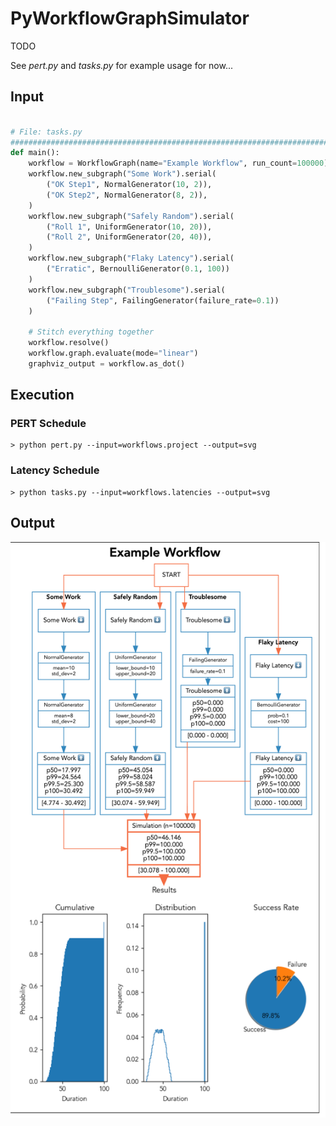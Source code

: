 # PyWorkflowGraphSimulator

TODO

See _pert.py_ and _tasks.py_ for example usage for now...

## Input

```python

# File: tasks.py
################################################################################
def main():
    workflow = WorkflowGraph(name="Example Workflow", run_count=100000)
    workflow.new_subgraph("Some Work").serial(
        ("OK Step1", NormalGenerator(10, 2)),
        ("OK Step2", NormalGenerator(8, 2)),
    )
    workflow.new_subgraph("Safely Random").serial(
        ("Roll 1", UniformGenerator(10, 20)),
        ("Roll 2", UniformGenerator(20, 40)),
    )
    workflow.new_subgraph("Flaky Latency").serial(
        ("Erratic", BernoulliGenerator(0.1, 100))
    )
    workflow.new_subgraph("Troublesome").serial(
        ("Failing Step", FailingGenerator(failure_rate=0.1))
    )

    # Stitch everything together
    workflow.resolve()
    workflow.graph.evaluate(mode="linear")
    graphviz_output = workflow.as_dot()

```

## Execution

### PERT Schedule

```shell
> python pert.py --input=workflows.project --output=svg
```

### Latency Schedule

```shell
> python tasks.py --input=workflows.latencies --output=svg
```

## Output

![Example Workflow](https://raw.githubusercontent.com/mweagle/PyWorkflowGraphSimulator/master/site/Example_Workflow_gv_svg.png)
